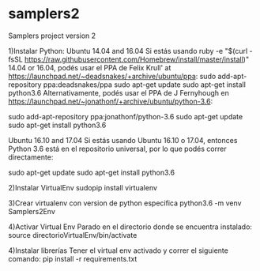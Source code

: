 # samplers2
Samplers project version 2


1)Instalar Python: 
Ubuntu 14.04 and 16.04
Si estás usando ruby -e "$(curl -fsSL https://raw.githubusercontent.com/Homebrew/install/master/install)" 14.04 or 16.04, podés usar el PPA de Felix Krull' at https://launchpad.net/~deadsnakes/+archive/ubuntu/ppa:
sudo add-apt-repository ppa:deadsnakes/ppa
sudo apt-get update
sudo apt-get install python3.6
Alternativamente, podés usar el PPA de J Fernyhough en https://launchpad.net/~jonathonf/+archive/ubuntu/python-3.6:

sudo add-apt-repository ppa:jonathonf/python-3.6
sudo apt-get update
sudo apt-get install python3.6

Ubuntu 16.10 and 17.04
Si estás usando Ubuntu 16.10 o 17.04, entonces Python 3.6 está en el repositorio universal, por lo que podés correr directamente:

sudo apt-get update
sudo apt-get install python3.6

2)Instalar VirtualEnv
sudopip install virtualenv

3)Crear virtualenv con version de python especifica
python3.6 -m venv Samplers2Env

4)Activar Virtual Env
Parado en el directorio donde se encuentra instalado:
source directorioVirtualEnv/bin/activate

4)Instalar librerías
Tener el virtual env activado y correr el siguiente comando:
pip install -r requirements.txt
